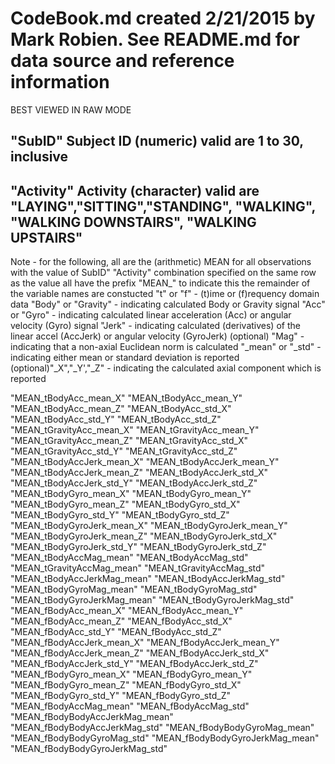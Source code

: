 CodeBook.md	created 2/21/2015 by Mark Robien. See README.md for data source and reference information
===========
BEST VIEWED IN RAW MODE

"SubID"
	Subject ID 	(numeric) 
			valid are 1 to 30, inclusive
----
"Activity"
	Activity	(character) 
			valid are "LAYING","SITTING","STANDING",
			          "WALKING", "WALKING DOWNSTAIRS", "WALKING UPSTAIRS"
----
Note - for the following, all are the (arithmetic) MEAN for 
       all observations with the value of SubID" "Activity" combination specified on the same row as the value
       all have the prefix "MEAN_" to indicate this
       the remainder of the variable names are constucted
         "t" or "f"               - (t)ime or (f)requency domain data
	 "Body" or "Gravity"      - indicating calculated Body or Gravity signal
         "Acc" or "Gyro"          - indicating calculated linear acceleration (Acc) or angular velocity (Gyro) signal
         "Jerk"                   - indicating calculated (derivatives) of the linear accel (AccJerk) or angular velocity (GyroJerk)
         (optional) "Mag"         - indicating that a non-axial Euclidean norm is calculated 
         "_mean" or "_std"        - indicating either mean or standard deviation is reported
         (optional)"_X","_Y',"_Z" - indicating the calculated axial component which is reported

"MEAN_tBodyAcc_mean_X"
"MEAN_tBodyAcc_mean_Y"
"MEAN_tBodyAcc_mean_Z"
"MEAN_tBodyAcc_std_X"
"MEAN_tBodyAcc_std_Y"
"MEAN_tBodyAcc_std_Z"
"MEAN_tGravityAcc_mean_X"
"MEAN_tGravityAcc_mean_Y"
"MEAN_tGravityAcc_mean_Z"
"MEAN_tGravityAcc_std_X"
"MEAN_tGravityAcc_std_Y"
"MEAN_tGravityAcc_std_Z"
"MEAN_tBodyAccJerk_mean_X"
"MEAN_tBodyAccJerk_mean_Y"
"MEAN_tBodyAccJerk_mean_Z"
"MEAN_tBodyAccJerk_std_X"
"MEAN_tBodyAccJerk_std_Y"
"MEAN_tBodyAccJerk_std_Z"
"MEAN_tBodyGyro_mean_X"
"MEAN_tBodyGyro_mean_Y"
"MEAN_tBodyGyro_mean_Z"
"MEAN_tBodyGyro_std_X"
"MEAN_tBodyGyro_std_Y"
"MEAN_tBodyGyro_std_Z"
"MEAN_tBodyGyroJerk_mean_X"
"MEAN_tBodyGyroJerk_mean_Y"
"MEAN_tBodyGyroJerk_mean_Z"
"MEAN_tBodyGyroJerk_std_X"
"MEAN_tBodyGyroJerk_std_Y"
"MEAN_tBodyGyroJerk_std_Z"
"MEAN_tBodyAccMag_mean"
"MEAN_tBodyAccMag_std"
"MEAN_tGravityAccMag_mean"
"MEAN_tGravityAccMag_std"
"MEAN_tBodyAccJerkMag_mean"
"MEAN_tBodyAccJerkMag_std"
"MEAN_tBodyGyroMag_mean"
"MEAN_tBodyGyroMag_std"
"MEAN_tBodyGyroJerkMag_mean"
"MEAN_tBodyGyroJerkMag_std"
"MEAN_fBodyAcc_mean_X"
"MEAN_fBodyAcc_mean_Y"
"MEAN_fBodyAcc_mean_Z"
"MEAN_fBodyAcc_std_X"
"MEAN_fBodyAcc_std_Y"
"MEAN_fBodyAcc_std_Z"
"MEAN_fBodyAccJerk_mean_X"
"MEAN_fBodyAccJerk_mean_Y"
"MEAN_fBodyAccJerk_mean_Z"
"MEAN_fBodyAccJerk_std_X"
"MEAN_fBodyAccJerk_std_Y"
"MEAN_fBodyAccJerk_std_Z"
"MEAN_fBodyGyro_mean_X"
"MEAN_fBodyGyro_mean_Y"
"MEAN_fBodyGyro_mean_Z"
"MEAN_fBodyGyro_std_X"
"MEAN_fBodyGyro_std_Y"
"MEAN_fBodyGyro_std_Z"
"MEAN_fBodyAccMag_mean"
"MEAN_fBodyAccMag_std"
"MEAN_fBodyBodyAccJerkMag_mean"
"MEAN_fBodyBodyAccJerkMag_std"
"MEAN_fBodyBodyGyroMag_mean"
"MEAN_fBodyBodyGyroMag_std"
"MEAN_fBodyBodyGyroJerkMag_mean"
"MEAN_fBodyBodyGyroJerkMag_std"
